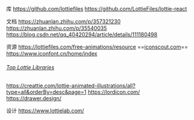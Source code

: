 库
https://github.com/lottiefiles
https://github.com/LottieFiles/lottie-react

文档
https://zhuanlan.zhihu.com/p/357321230
https://zhuanlan.zhihu.com/p/35540035
https://blog.csdn.net/qq_40420294/article/details/111180498

资源
https://lottiefiles.com/free-animations/resource
==[iconscout.com](https://iconscout.com/lottie-animations/resources)==
https://www.iconfont.cn/home/index
###### [Top Lottie Libraries](https://creattie.com/blog/top-lottie-libraries)
https://creattie.com/lottie-animated-illustrations/all?type=all&orderBy=desc&page=1
https://lordicon.com/
https://drawer.design/


设计
https://www.lottielab.com/
